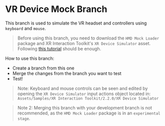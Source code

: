 # VR Device Mock Branch

This branch is used to simulate the VR headset and controllers using `keyboard` and `mouse`.

> Before using this branch, you need to download the `HMD Mock Loader` package and XR Interaction Toolkit's `XR Device Simulator` asset.
Following [this tutorial](https://www.youtube.com/watch?v=UlqdHrfXppo&ab_channel=Valem) should be enough.

How to use this branch:
- Create a branch from this one
- Merge the changes from the branch you want to test
- Test!

> Note: Keyboard and mouse controls can be seen and edited by opening the `XR Device Simulator` input actions object located in: `Assets/Samples/XR Interaction Toolkit/2.2.0/XR Device Simulator`

> Note 2: Merging this branch with your development branch is not recommended, as the `HMD Mock Loader` package is in an `experimental stage`.

